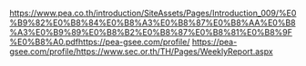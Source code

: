 https://www.pea.co.th/introduction/SiteAssets/Pages/Introduction_009/%E0%B9%82%E0%B8%84%E0%B8%A3%E0%B8%87%E0%B8%AA%E0%B8%A3%E0%B9%89%E0%B8%B2%E0%B8%87%E0%B8%81%E0%B8%9F%E0%B8%A0.pdfhttps://pea-gsee.com/profile/
https://pea-gsee.com/profile/https://www.sec.or.th/TH/Pages/WeeklyReport.aspx
